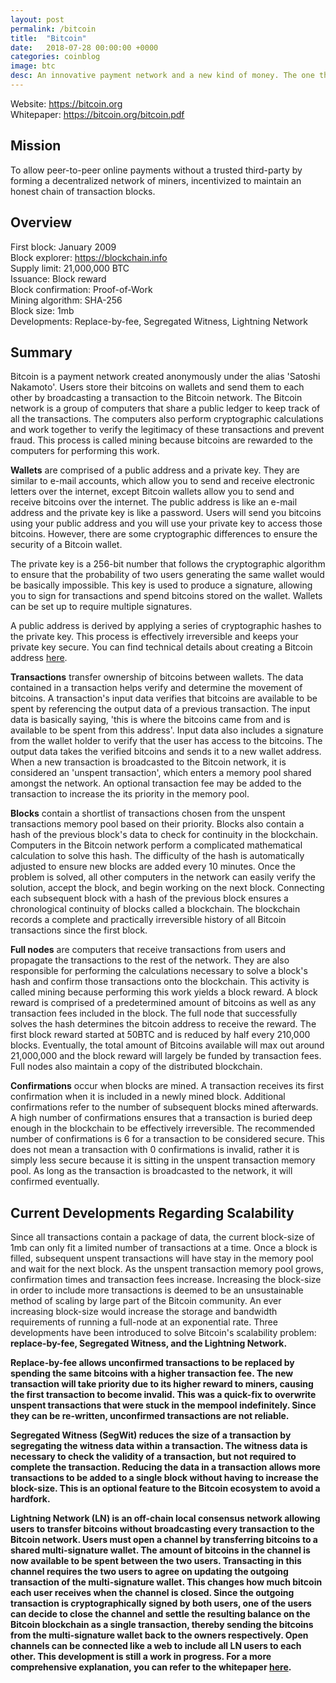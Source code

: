 ```yaml
---
layout: post
permalink: /bitcoin
title:  "Bitcoin"
date:   2018-07-28 00:00:00 +0000
categories: coinblog
image: btc
desc: An innovative payment network and a new kind of money. The one that started it all. Bitcoin (BTC).
---
```

Website: <a href="https://bitcoin.org">https://bitcoin.org</a><br>
Whitepaper: <a href="https://bitcoin.org/bitcoin.pdf">https://bitcoin.org/bitcoin.pdf</a>

<h2>Mission</h2>
To allow peer-to-peer online payments without a trusted third-party by forming a decentralized network of miners, incentivized to maintain an honest chain of transaction blocks.

<h2>Overview</h2>
First block: January 2009<br>
Block explorer: <a href="https://blockchain.info">https://blockchain.info</a><br>
Supply limit: 21,000,000 BTC<br>
Issuance: Block reward<br>
Block confirmation: Proof-of-Work<br>
Mining algorithm: SHA-256<br>
Block size: 1mb<br>
Developments: Replace-by-fee, Segregated Witness, Lightning Network

<h2>Summary</h2>
Bitcoin is a payment network created anonymously under the alias 'Satoshi Nakamoto'. Users store their bitcoins on wallets and send them to each other by broadcasting a transaction to the Bitcoin network. The Bitcoin network is a group of computers that share a public ledger to keep track of all the transactions. The computers also perform cryptographic calculations and work together to verify the legitimacy of these transactions and prevent fraud. This process is called mining because bitcoins are rewarded to the computers for performing this work.

<b>Wallets</b> are comprised of a public address and a private key. They are similar to e-mail accounts, which allow you to send and receive electronic letters over the internet, except Bitcoin wallets allow you to send and receive bitcoins over the internet. The public address is like an e-mail address and the private key is like a password. Users will send you bitcoins using your public address and you will use your private key to access those bitcoins. However, there are some cryptographic differences to ensure the security of a Bitcoin wallet.

The private key is a 256-bit number that follows the cryptographic algorithm to ensure that the probability of two users generating the same wallet would be basically impossible. This key is used to produce a signature, allowing you to sign for transactions and spend bitcoins stored on the wallet. Wallets can be set up to require multiple signatures.

A public address is derived by applying a series of cryptographic hashes to the private key. This process is effectively irreversible and keeps your private key secure. You can find technical details about creating a Bitcoin address <a href="https://en.bitcoin.it/wiki/Technical_background_of_version_1_Bitcoin_addresses">here</a>.

<b>Transactions</b> transfer ownership of bitcoins between wallets. The data contained in a transaction helps verify and determine the movement of bitcoins. A transaction's input data verifies that bitcoins are available to be spent by referencing the output data of a previous transaction. The input data is basically saying, 'this is where the bitcoins came from and is available to be spent from this address'. Input data also includes a signature from the wallet holder to verify that the user has access to the bitcoins. The output data takes the verified bitcoins and sends it to a new wallet address. When a new transaction is broadcasted to the Bitcoin network, it is considered an 'unspent transaction', which enters a memory pool shared amongst the network. An optional transaction fee may be added to the transaction to increase the its priority in the memory pool.

<b>Blocks</b> contain a shortlist of transactions chosen from the unspent transactions memory pool based on their priority. Blocks also contain a hash of the previous block's data to check for continuity in the blockchain. Computers in the Bitcoin network perform a complicated mathematical calculation to solve this hash. The difficulty of the hash is automatically adjusted to ensure new blocks are added every 10 minutes. Once the problem is solved, all other computers in the network can easily verify the solution, accept the block, and begin working on the next block. Connecting each subsequent block with a hash of the previous block ensures a chronological continuity of blocks called a blockchain. The blockchain records a complete and practically irreversible history of all Bitcoin transactions since the first block.

<b>Full nodes</b> are computers that receive transactions from users and propagate the transactions to the rest of the network. They are also responsible for performing the calculations necessary to solve a block's hash and confirm those transactions onto the blockchain. This activity is called mining because performing this work yields a block reward. A block reward is comprised of a predetermined amount of bitcoins as well as any transaction fees included in the block. The full node that successfully solves the hash determines the bitcoin address to receive the reward. The first block reward started at 50BTC and is reduced by half every 210,000 blocks. Eventually, the total amount of Bitcoins available will max out around 21,000,000 and the block reward will largely be funded by transaction fees. Full nodes also maintain a copy of the distributed blockchain.

<b>Confirmations</b> occur when blocks are mined. A transaction receives its first confirmation when it is included in a newly mined block. Additional confirmations refer to the number of subsequent blocks mined afterwards. A high number of confirmations ensures that a transaction is buried deep enough in the blockchain to be effectively irreversible. The recommended number of confirmations is 6 for a transaction to be considered secure. This does not mean a transaction with 0 confirmations is invalid, rather it is simply less secure because it is sitting in the unspent transaction memory pool. As long as the transaction is broadcasted to the network, it will confirmed eventually.

<h2>Current Developments Regarding Scalability</h2>

Since all transactions contain a package of data, the current block-size of 1mb can only fit a limited number of transactions at a time. Once a block is filled, subsequent unspent transactions will have stay in the memory pool and wait for the next block. As the unspent transaction memory pool grows, confirmation times and transaction fees increase. Increasing the block-size in order to include more transactions is deemed to be an unsustainable method of scaling by large part of the Bitcoin community. An ever increasing block-size would increase the storage and bandwidth requirements of running a full-node at an exponential rate. Three developments have been introduced to solve Bitcoin's scalability problem: <b>replace-by-fee, <b>Segregated Witness</b>, and the <b>Lightning Network</b>.

<b>Replace-by-fee</b> allows unconfirmed transactions to be replaced by spending the same bitcoins with a higher transaction fee. The new transaction will take priority due to its higher reward to miners, causing the first transaction to become invalid. This was a quick-fix to overwrite unspent transactions that were stuck in the mempool indefinitely. Since they can be re-written, unconfirmed transactions are not reliable.

<b>Segregated Witness (SegWit)</b> reduces the size of a transaction by segregating the witness data within a transaction. The witness data is necessary to check the validity of a transaction, but not required to complete the transaction. Reducing the data in a transaction allows more transactions to be added to a single block without having to increase the block-size. This is an optional feature to the Bitcoin ecosystem to avoid a hardfork.

<b>Lightning Network (LN)</b> is an off-chain local consensus network allowing users to transfer bitcoins without broadcasting every transaction to the Bitcoin network. Users must open a channel by transferring bitcoins to a shared multi-signature wallet. The amount of bitcoins in the channel is now available to be spent between the two users. Transacting in this channel requires the two users to agree on updating the outgoing transaction of the multi-signature wallet. This changes how much bitcoin each user receives when the channel is closed. Since the outgoing transaction is cryptographically signed by both users, one of the users can decide to close the channel and settle the resulting balance on the Bitcoin blockchain as a single transaction, thereby sending the bitcoins from the multi-signature wallet back to the owners respectively. Open channels can be connected like a web to include all LN users to each other. This development is still a work in progress. For a more comprehensive explanation, you can refer to the whitepaper <a href="https://lightning.network/lightning-network-paper.pdf">here</a>.
